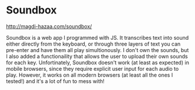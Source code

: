 # Soundbox
http://magdi-hazaa.com/soundbox/

Soundbox is a web app I programmed with JS. It transcribes text into sound either directly from the keyboard, or through three layers of text you can pre-enter and have them all play simultionously. I don't own the sounds, but I also added a functionaility that allows the user to upload their own sounds for each key. Unfortinately, Soundbox doesn't work (at least as expected) in mobile browsers, since they require explicit user input for each audio to play. However, it works on all modern browsers (at least all the ones I tested!) and it's a lot of fun to mess with!

